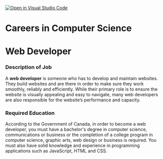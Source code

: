 [![Open in Visual Studio Code](https://classroom.github.com/assets/open-in-vscode-c66648af7eb3fe8bc4f294546bfd86ef473780cde1dea487d3c4ff354943c9ae.svg)](https://classroom.github.com/online_ide?assignment_repo_id=8805027&assignment_repo_type=AssignmentRepo)
# Careers in Computer Science

# Web Developer 
### Description of Job
A **web developer** is someone who has to develop and maintain websites. They build websites and are there in order to make sure they work smoothly, reliably and efficiently. While their primary role is to ensure the website is visually appealing and easy to navigate, many web developers are also responsible for the website’s performance and capacity. 
### Required Education
According to the Government of Canada, in order to become a web developer, you must have a bachelor's degree in computer science, communications or business or the completion of a college program in computer science, graphic arts, web design or business is required. You must also have solid knowledge and experience in programming applications such as JavaScript, HTML and CSS.

